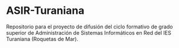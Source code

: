 # ASIR-Turaniana
Repositorio para el proyecto de difusión del ciclo formativo de grado superior de Administración de Sistemas Informáticos en Red del IES Turaniana (Roquetas de Mar).
